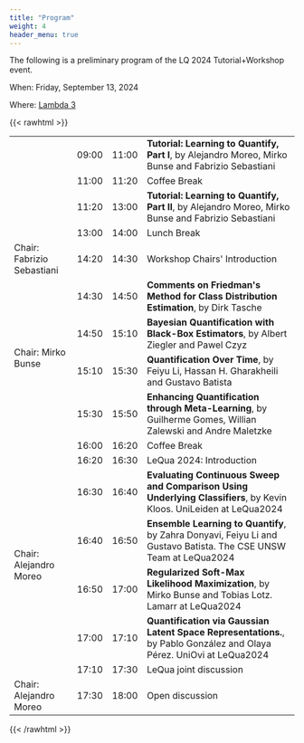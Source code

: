 ```yaml
---
title: "Program"
weight: 4
header_menu: true
---
```




The following is a preliminary program of the LQ 2024 Tutorial+Workshop event.

When: Friday, September 13, 2024

Where: [Lambda 3](https://ecmlpkdd.org/2024/venue-venue/)

{{< rawhtml >}}

<table class="mytable">

<tr> <td>  </td> <td> 09:00 </td> <td> 11:00 </td> <td> <strong>Tutorial: Learning to Quantify, Part I</strong>, by Alejandro Moreo, Mirko Bunse and Fabrizio Sebastiani</td></tr>
<tr> <td>  </td> <td> 11:00 </td> <td> 11:20 </td> <td> Coffee Break</td></tr>
<tr> <td>  </td> <td> 11:20 </td> <td> 13:00 </td> <td> <strong>Tutorial: Learning to Quantify, Part II</strong>, by Alejandro Moreo, Mirko Bunse and Fabrizio Sebastiani</td></tr>
<tr> <td>  </td> <td> 13:00 </td> <td> 14:00 </td> <td> Lunch Break</td></tr>
<tr> <td> Chair: Fabrizio Sebastiani </td> <td> 14:20 </td> <td> 14:30 </td> <td> Workshop Chairs' Introduction</td></tr>
<tr> <td rowspan="4"> Chair: Mirko Bunse </td> <td> 14:30 </td> <td> 14:50 </td> <td> <strong>Comments on Friedman's Method for Class Distribution Estimation</strong>, by Dirk Tasche</td></tr>
<tr> <td>  14:50 </td> <td> 15:10 </td> <td> <strong>Bayesian Quantification with Black-Box Estimators</strong>, by Albert Ziegler and Pawel Czyz</td></tr>
<tr> <td>  15:10 </td> <td> 15:30 </td> <td> <strong>Quantification Over Time</strong>, by Feiyu Li, Hassan H. Gharakheili and Gustavo Batista</td></tr>
<tr> <td>  15:30 </td> <td> 15:50 </td> <td> <strong>Enhancing Quantification through Meta-Learning</strong>, by Guilherme Gomes, Willian Zalewski and Andre Maletzke</td></tr>
<tr> <td>  </td> <td> 16:00 </td> <td> 16:20 </td> <td> Coffee Break</td></tr>
<tr> <td rowspan="6"> Chair: Alejandro Moreo </td> <td> 16:20 </td> <td> 16:30 </td> <td> LeQua 2024: Introduction</td></tr>
<tr> <td>  16:30 </td> <td> 16:40 </td> <td> <strong>Evaluating Continuous Sweep and Comparison Using Underlying Classifiers</strong>, by Kevin Kloos. UniLeiden at LeQua2024</td></tr>
<tr> <td>  16:40 </td> <td> 16:50 </td> <td> <strong>Ensemble Learning to Quantify</strong>, by Zahra Donyavi, Feiyu Li and Gustavo Batista. The CSE UNSW Team at LeQua2024</td></tr>
<tr> <td>  16:50 </td> <td> 17:00 </td> <td> <strong>Regularized Soft-Max Likelihood Maximization</strong>, by Mirko Bunse and Tobias Lotz. Lamarr at LeQua2024</td></tr>
<tr> <td>  17:00 </td> <td> 17:10 </td> <td> <strong>Quantification via Gaussian Latent Space Representations.</strong>, by Pablo González and Olaya Pérez. UniOvi at LeQua2024</td></tr>
<tr> <td>  17:10 </td> <td> 17:30 </td> <td>LeQua joint discussion </td></tr>


<tr> <td> Chair: Alejandro Moreo </td> <td> 17:30 </td> <td> 18:00 </td> <td> Open discussion</td></tr>
</table>

{{< /rawhtml >}} 
